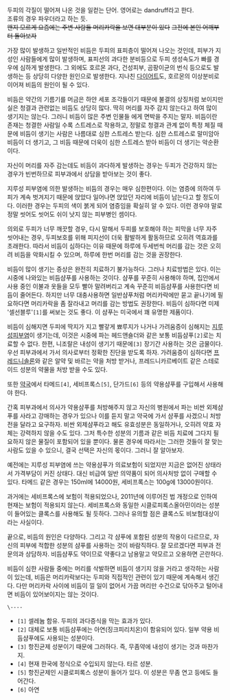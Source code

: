 두피의 각질이 떨어져 나온 것을 일컫는 단어. 영어로는 dandruff라고 한다.  
조류의 경우 파우더라고 하는 듯.  
<del>왠지 모르게 요즘에는 주변 사람들 머리카락을 보면 대부분이 있다</del> <del>그전에 본인 어깨부터 돌아보자</del>

가장 많이 발생하고 일반적인 비듬은 두피의 표피층이 떨어져 나오는 것인데, 피부가 지성인 사람들에게 많이 발생하며, 표피선의 과다한
분비등으로 두피 생성속도가 빠를 경우에 심하게 발생한다. 그 외에도 호르몬 과다, 건성피부, 곰팡이균의 번식 등으로도 발생하는 등 상당히
다양한 원인으로 발생한다. 지나친 [다이어트](%EB%8B%A4%EC%9D%B4%EC%96%B4%ED%8A%B8.md)도, 호르몬의
이상분비로 이어져 비듬의 원인이 될 수 있다.

비듬은 약간의 기름기를 머금은 하얀 세포 조각들이기 때문에 불결의 상징처럼 보이지만 실은 청결과 관련없는 비듬도 상당히 많다. 딱히 머리를
자주 감지 않는다고 하여 많이 생기지는 않는다. 그러니 비듬이 많은 주변 인물들 에게 면박을 주지는 말자. 비듬이란 존재는 청결한 사람일
수록 스트레스로 작용하고, 정말로 청결과 관계 없이 특정 체질 때문에 비듬이 생기는 사람은 나름대로 심한 스트레스 받는다. 심한 스트레스로
말미암아 비듬이 더 생기고, 그 비듬 때문에 더욱이 심한 스트레스 받아 비듬이 더 생기는 악순환이다.

자신이 머리를 자주 감는데도 비듬이 과다하게 발생하는 경우는 두피가 건강하지 않는 경우가 빈번하므로 피부과에서 상담을 받아보는 것이 좋다.

지루성 피부염에 의한 발생하는 비듬의 경우는 매우 심한편이다. 이는 염증에 의하여 두피가 계속 벗겨지기 때문에 앉았다 일어나면 앉았던 자리에
비듬이 남는다고 할 정도이다. 이러한 경우는 두피의 색이 붉게 되어 염증임을 확실히 알 수 있다. 이런 경우야 말로 정말 씻어도 씻어도 쉬이
낫지 않는 피부병인 셈이다.

의외로 두피가 너무 깨끗할 경우, 다시 말해서 두피를 보호해야 하는 피막을 너무 자주 씻어내는 경우, 두피보호를 위해 피지선이 더욱 활발하게
활동하므로 오히려 역효과를 초래한다. 따라서 비듬이 심하다는 이유 때문에 하루에 두세번씩 머리를 감는 것은 오히려 비듬을 악화시킬 수
있으며, 하루에 한번 머리를 감는 것을 권장한다.

비듬이 많이 생기는 증상은 완전히 치료하기 불가능하다. 그러나 치료방법은 있다. 이는 시중에 나와있는 비듬샴푸를 사용하는 것이다. 샴푸를
꾸준히 사용해야 하며, 집안에서 사용 중인 이불과 옷들을 모두 빨아 말려버리고 계속 꾸준히 비듬샴푸를 사용한다면 비듬이 줄어든다. 하지만
너무 대충사용하면 일반샴푸처럼 머리카락에만 묻고 끝나기에 필요하다면 머리카락을 좀 잘라내고 머리를 감는 방법도 권장한다. 비듬이 심하다면
미제 '셀선블루'`[1]`를 써보는 것도 좋다. 이 샴푸는 미국에서 꽤 유명한 제품이다.

비듬이 심해지면 두피에 딱지가 지고 빨갛게 뾰루지가 나거나 가려움증이 심해지는 [지루성피부염](%EC%A7%80%EB%A3%A8%EC%84%B1%20%ED%94%BC%EB%B6%80%EC%97%BC.md)이 생기는데,
이것은 시중에 파는 헤드앤숄더와 같은 보통 비듬샴푸`[2]`로는 치료할 수 없다. 한편, 니조랄은 내성이 생기기 때문에`[3]` 장기간
사용하는 것은 금물이다. 우선 피부과에서 가서 의사로부터 정확한 진단을 받도록 하자. 가려움증이 심하다면
[프레드니솔론](%ED%94%84%EB%A0%88%EB%93%9C%EB%8B%88%EC%86%94%EB%A1%A0.md)와 같은 알약
및 바르는 약을 처방 받거나, 프레드니카르베이트 같은 스테로이드 성분의 약물을 처방 받을 수도 있다.

또한 [약국](%EC%95%BD%EA%B5%AD.md)에서 타메드`[4]`, 세비프록스`[5]`, 단가드`[6]` 등의 약용샴푸를
구입해서 사용해야 한다.

간혹 피부과에서 의사가 약용샴푸를 처방해주지 않고 자신의 병원에서 파는 비싼 외제샴푸를 사라고 강매하는 경우가 있으나 이를 듣지 말고 약국에
가서 샴푸를 사겠으니 처방전을 달라고 요구하자. 비싼 외제샴푸라고 해도 유효성분은 동일하거나, 오히려 약효 자체는 강력하지 않을 수도 있다.
그저 특수한 성분의 기름과 같은 비듬 치료에 그다지 필요하지 않은 물질이 포함되어 있을 뿐이다. 물론 경우에 따라서는 그러한 것들이 잘 맞는
사람도 있을 수 있으니, 결국 선택은 자신의 몫이다. 그러니 잘 알아보자.

예전에는 지루성 피부염에 쓰는 약용샴푸가 의료보험이 되었지만 지금은 없어진 상태라서 가격부담이 커진 상태다. 대신 비급여 일반 의약품이 되어
의사처방 없이 구매할 수 있다. 타메드 같은 경우는 150ml에 14000원, 세비프록스는 100g에 13000원이다.

과거에는 세비프록스에 보험이 적용되었으나, 2011년에 이루어진 법 개정으로 인하여 현재는 보험이 적용되지 않는다. 세비프록스와 동일한
시클로피록스올아민이라는 성분이 들어있는 클록스를 사용해도 될 듯하다. 그러나 유의할 점은 클록스도 비보험대상이라는 사실이다.

끝으로, 비듬의 원인은 다양하다. 그리고 각 샴푸에 포함된 성분의 작용이 다르므로, 자신의 피부에 적합한 성분의 샴푸를 사용하는 것이
바람직하다. 잘 모르겠다면 피부과 전문의과 상담하자. 비듬샴푸도 약이므로 약좋다고 남용말고 약모르고 오용하면 곤란하다.

비듬이 심한 사람들 중에는 머리를 삭발하면 비듬이 생기지 않을 거라고 생각하는 사람이 있는데, 비듬은 머리카락보다는 두피와 직접적인 관련이
있기 때문에 계속해서 생긴다. 다만 머리카락 사이에 비듬이 낄 일이 없어서 가끔 머리만 수건으로 닦아주고 털어내면 비듬이 있어보이지는 않는
것이다.

`\----`

  * `[1]` 셀레늄 함유. 두피의 과다증식을 막는 효과가 있다.
  * `[2]` 대체로 보통 비듬샴푸에는 아연(징크피리치온)이 함유되어 있다. 일부 약용 비듬샴푸에도 사용되는 성분이다.
  * `[3]` 항진균제 성분이기 때문에 그러하다. 즉, 무좀약에 내성이 생기는 것과 마찬가지.
  * `[4]` 현재 한국에 정식으로 수입되지 않는다. 타르 성분.
  * `[5]` 항진균제인 시클로피록스 성분이 들어가 있다. 이 성분은 무좀 연고 등에도 들어간다.
  * `[6]` 아연

